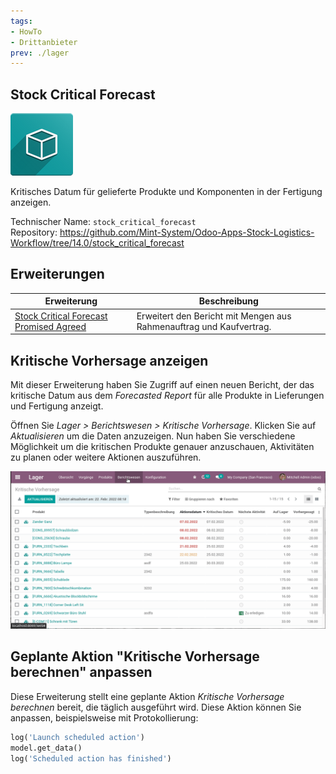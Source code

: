 ```yaml
---
tags:
- HowTo
- Drittanbieter
prev: ./lager
---
```

## Stock Critical Forecast
![icon_oms_box](assets/icon_oms_box.png)

Kritisches Datum für gelieferte Produkte und Komponenten in der Fertigung anzeigen.

Technischer Name: `stock_critical_forecast`\
Repository: <https://github.com/Mint-System/Odoo-Apps-Stock-Logistics-Workflow/tree/14.0/stock_critical_forecast>

## Erweiterungen

| Erweiterung                                                                                   | Beschreibung                                                    |
| --------------------------------------------------------------------------------------------- | --------------------------------------------------------------- |
| [Stock Critical Forecast Promised Agreed](Stock%20Critical%20Forecast%20Promised%20Agreed.md) | Erweitert den Bericht mit Mengen aus Rahmenauftrag und Kaufvertrag. |

## Kritische Vorhersage anzeigen

Mit dieser Erweiterung haben Sie Zugriff auf einen neuen Bericht, der das kritische Datum aus dem *Forecasted Report* für alle Produkte in Lieferungen und Fertigung anzeigt.

Öffnen Sie *Lager > Berichtswesen > Kritische Vorhersage*. Klicken Sie auf *Aktualisieren* um die Daten anzuzeigen. Nun haben Sie verschiedene Möglichkeit um die kritischen Produkte genauer anzuschauen, Aktivitäten zu planen oder weitere Aktionen auszuführen.

![Stock Critical Forecast](assets/Stock%20Critical%20Forecast.gif)

## Geplante Aktion "Kritische Vorhersage berechnen" anpassen

Diese Erweiterung stellt eine geplante Aktion *Kritische Vorhersage berechnen* bereit, die täglich ausgeführt wird. Diese Aktion können Sie anpassen, beispielsweise mit Protokollierung:

```python
log('Launch scheduled action')
model.get_data()
log('Scheduled action has finished')
```